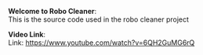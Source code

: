 **Welcome to Robo Cleaner**: <br>
 This is the source code used in the robo cleaner project
 
 **Video Link**: <br> 
 Link: https://www.youtube.com/watch?v=6QH2GuMG6rQ
 

